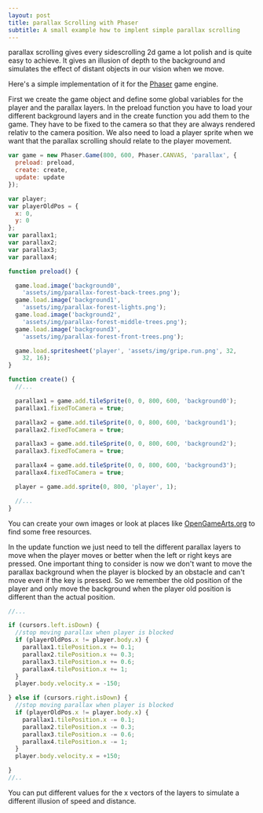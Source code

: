 ```yaml
---
layout: post
title: parallax Scrolling with Phaser
subtitle: A small example how to implent simple parallax scrolling
---
```


parallax scrolling gives every sidescrolling 2d game a lot polish and is quite easy
to achieve. It gives an illusion of depth to the background and simulates the effect
of distant objects in our vision when we move.

Here's a simple implementation of it for the [Phaser](http://markdowntutorial.com/)
game engine.

First we create the game object and define some global variables for the player
and the parallax layers.
In the preload function you have to load your different background layers and in
the create function you add them to the game. They have to be fixed to the camera so
that they are always rendered relativ to the camera position. We also need to load
a player sprite when we want that the parallax scrolling should relate to the player
movement.

```javascript
var game = new Phaser.Game(800, 600, Phaser.CANVAS, 'parallax', {
  preload: preload,
  create: create,
  update: update
});

var player;
var playerOldPos = {
  x: 0,
  y: 0
};
var parallax1;
var parallax2;
var parallax3;
var parallax4;

function preload() {

  game.load.image('background0',
    'assets/img/parallax-forest-back-trees.png');
  game.load.image('background1',
    'assets/img/parallax-forest-lights.png');
  game.load.image('background2',
    'assets/img/parallax-forest-middle-trees.png');
  game.load.image('background3',
    'assets/img/parallax-forest-front-trees.png');

  game.load.spritesheet('player', 'assets/img/gripe.run.png', 32,
    32, 16);
}

function create() {
  //...

  parallax1 = game.add.tileSprite(0, 0, 800, 600, 'background0');
  parallax1.fixedToCamera = true;

  parallax2 = game.add.tileSprite(0, 0, 800, 600, 'background1');
  parallax2.fixedToCamera = true;

  parallax3 = game.add.tileSprite(0, 0, 800, 600, 'background2');
  parallax3.fixedToCamera = true;

  parallax4 = game.add.tileSprite(0, 0, 800, 600, 'background3');
  parallax4.fixedToCamera = true;

  player = game.add.sprite(0, 800, 'player', 1);

  //...
}
```
You can create your own images or look at places like [OpenGameArts.org](http://opengamearts.org)
to find some free resources.

In the update function we just need to tell the different parallax layers to move when
the player moves or better when the left or right keys are pressed. One important
thing to consider is now we don't want to move the parallax background when the
player is blocked by an obstacle and can't move even if the key is pressed. So we
remember the old position of the player and only move the background when the player
old position is different than the actual position.


```javascript
//...

if (cursors.left.isDown) {
  //stop moving parallax when player is blocked
  if (playerOldPos.x != player.body.x) {
    parallax1.tilePosition.x += 0.1;
    parallax2.tilePosition.x += 0.3;
    parallax3.tilePosition.x += 0.6;
    parallax4.tilePosition.x += 1;
  }
  player.body.velocity.x = -150;

} else if (cursors.right.isDown) {
  //stop moving parallax when player is blocked
  if (playerOldPos.x != player.body.x) {
    parallax1.tilePosition.x -= 0.1;
    parallax2.tilePosition.x -= 0.3;
    parallax3.tilePosition.x -= 0.6;
    parallax4.tilePosition.x -= 1;
  }
  player.body.velocity.x = +150;

}
//..
```
You can put different values for the x vectors of the layers to simulate a different
illusion of speed and distance.
